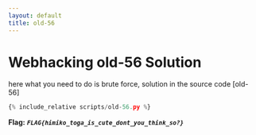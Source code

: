 ```yaml
---
layout: default
title: old-56
---
```


# Webhacking old-56 Solution

here what you need to do is brute force, solution in the source code
[old-56]
```scripts/old-56.py
{% include_relative scripts/old-56.py %}
```


**Flag:** ***`FLAG{himiko_toga_is_cute_dont_you_think_so?}`*** 

